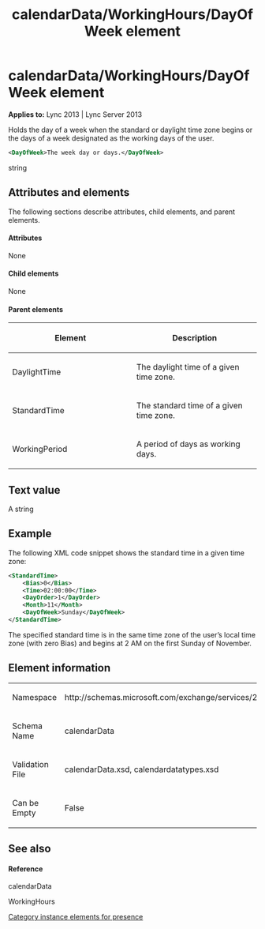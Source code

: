﻿---
title: calendarData/WorkingHours/DayOfWeek element
TOCTitle: calendarData/WorkingHours/DayOfWeek element
ms:assetid: 2e29261a-8cdf-4581-b74c-cffcce697bb1
ms:mtpsurl: https://msdn.microsoft.com/en-us/library/Dn454702(v=office.15)
ms:contentKeyID: 57093384
ms.date: 07/24/2014
mtps_version: v=office.15
dev_langs:
- xml
---

# calendarData/WorkingHours/DayOfWeek element


**Applies to:** Lync 2013 | Lync Server 2013

Holds the day of a week when the standard or daylight time zone begins or the days of a week designated as the working days of the user.

``` xml
<DayOfWeek>The week day or days.</DayOfWeek>
```

string

## Attributes and elements

The following sections describe attributes, child elements, and parent elements.

#### Attributes

None

#### Child elements

None

#### Parent elements

<table>
<colgroup>
<col style="width: 50%" />
<col style="width: 50%" />
</colgroup>
<thead>
<tr class="header">
<th><p>Element</p></th>
<th><p>Description</p></th>
</tr>
</thead>
<tbody>
<tr class="odd">
<td><p>DaylightTime</p></td>
<td><p>The daylight time of a given time zone.</p></td>
</tr>
<tr class="even">
<td><p>StandardTime</p></td>
<td><p>The standard time of a given time zone.</p></td>
</tr>
<tr class="odd">
<td><p>WorkingPeriod</p></td>
<td><p>A period of days as working days.</p></td>
</tr>
</tbody>
</table>


## Text value

A string

## Example

The following XML code snippet shows the standard time in a given time zone:

``` xml
<StandardTime>
    <Bias>0</Bias>
    <Time>02:00:00</Time>
    <DayOrder>1</DayOrder>
    <Month>11</Month>
    <DayOfWeek>Sunday</DayOfWeek>
</StandardTime>
```

The specified standard time is in the same time zone of the user’s local time zone (with zero Bias) and begins at 2 AM on the first Sunday of November.

## Element information

<table>
<colgroup>
<col style="width: 50%" />
<col style="width: 50%" />
</colgroup>
<tbody>
<tr class="odd">
<td><p>Namespace</p></td>
<td><p>http://schemas.microsoft.com/exchange/services/2006/types</p></td>
</tr>
<tr class="even">
<td><p>Schema Name</p></td>
<td><p>calendarData</p></td>
</tr>
<tr class="odd">
<td><p>Validation File</p></td>
<td><p>calendarData.xsd, calendardatatypes.xsd</p></td>
</tr>
<tr class="even">
<td><p>Can be Empty</p></td>
<td><p>False</p></td>
</tr>
</tbody>
</table>


## See also

#### Reference

calendarData

WorkingHours

[Category instance elements for presence](category-instance-elements-for-presence.md)

